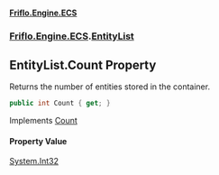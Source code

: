 #### [Friflo.Engine.ECS](index.md#'index')
### [Friflo.Engine.ECS](Friflo.Engine.ECS.md#'Friflo.Engine.ECS').[EntityList](EntityList.md#'Friflo.Engine.ECS.EntityList')

## EntityList.Count Property

Returns the number of entities stored in the container.

```csharp
public int Count { get; }
```

Implements [Count](https://docs.microsoft.com/en-us/dotnet/api/System.Collections.Generic.ICollection-1.Count#'System.Collections.Generic.ICollection`1.Count')

#### Property Value
[System.Int32](https://docs.microsoft.com/en-us/dotnet/api/System.Int32#'System.Int32')